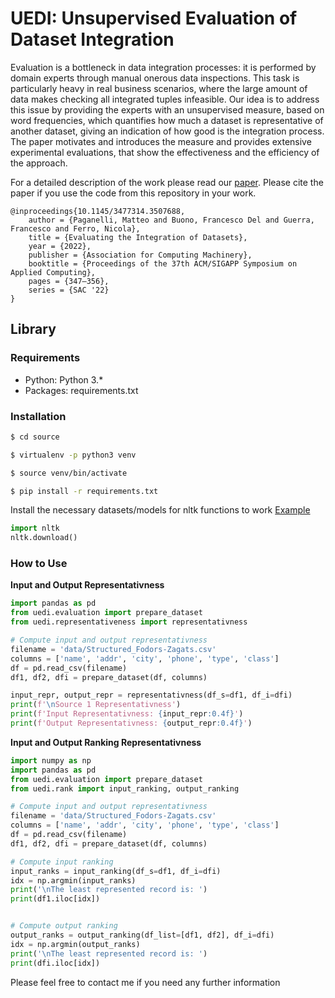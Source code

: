 # UEDI: Unsupervised Evaluation of Dataset Integration

Evaluation is a bottleneck in data integration processes: it is performed by domain experts through manual onerous 
data inspections. This task is particularly heavy in real business scenarios, where the large amount of data makes 
checking all integrated tuples infeasible. Our idea is to address this issue by providing the experts with an 
unsupervised measure, based on word frequencies, which quantifies how much a dataset is representative of another 
dataset, giving an indication of how good is the integration process. The paper motivates and introduces the measure 
and provides extensive experimental evaluations, that show the effectiveness and the efficiency of the approach.


For a detailed description of the work please read our [paper](https://dl.acm.org/doi/abs/10.1145/3477314.3507688). 
Please cite the paper if you use the code from this repository in your work.

```
@inproceedings{10.1145/3477314.3507688,
    author = {Paganelli, Matteo and Buono, Francesco Del and Guerra, Francesco and Ferro, Nicola},
    title = {Evaluating the Integration of Datasets},
    year = {2022},
    publisher = {Association for Computing Machinery},
    booktitle = {Proceedings of the 37th ACM/SIGAPP Symposium on Applied Computing},
    pages = {347–356},
    series = {SAC '22}
}
```


## Library

### Requirements

- Python: Python 3.*
- Packages: requirements.txt

### Installation

```bash
$ cd source

$ virtualenv -p python3 venv

$ source venv/bin/activate

$ pip install -r requirements.txt
```


Install the necessary datasets/models for nltk functions to work [Example](https://www.nltk.org/install.html#installing-nltk-data)
```python
import nltk
nltk.download()
```

### How to Use

**Input and Output Representativness**

```python
import pandas as pd
from uedi.evaluation import prepare_dataset
from uedi.representativeness import representativness

# Compute input and output representativness
filename = 'data/Structured_Fodors-Zagats.csv'
columns = ['name', 'addr', 'city', 'phone', 'type', 'class']
df = pd.read_csv(filename)
df1, df2, dfi = prepare_dataset(df, columns)

input_repr, output_repr = representativness(df_s=df1, df_i=dfi)
print(f'\nSource 1 Representativness')
print(f'Input Representativness: {input_repr:0.4f}')
print(f'Output Representativness: {output_repr:0.4f}')
```

**Input and Output Ranking Representativness**
```python
import numpy as np
import pandas as pd
from uedi.evaluation import prepare_dataset
from uedi.rank import input_ranking, output_ranking

# Compute input and output representativness
filename = 'data/Structured_Fodors-Zagats.csv'
columns = ['name', 'addr', 'city', 'phone', 'type', 'class']
df = pd.read_csv(filename)
df1, df2, dfi = prepare_dataset(df, columns)

# Compute input ranking
input_ranks = input_ranking(df_s=df1, df_i=dfi)
idx = np.argmin(input_ranks)
print('\nThe least represented record is: ')
print(df1.iloc[idx])


# Compute output ranking
output_ranks = output_ranking(df_list=[df1, df2], df_i=dfi)
idx = np.argmin(output_ranks)
print('\nThe least represented record is: ')
print(dfi.iloc[idx])
```

Please feel free to contact me if you need any further information
